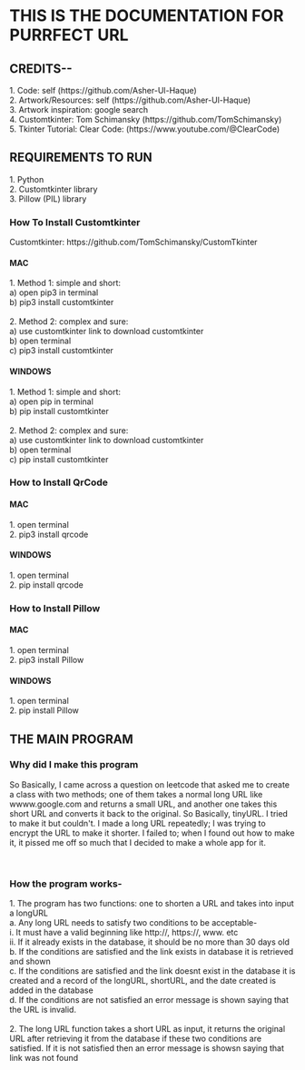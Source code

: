 <H1><b> THIS IS THE DOCUMENTATION FOR PURRFECT URL </b></H1>

<H2> CREDITS-- </H2>
1. Code: self (https://github.com/Asher-Ul-Haque) <br>
2. Artwork/Resources: self (https://github.com/Asher-Ul-Haque) <br>
3. Artwork inspiration: google search <br>
4. Customtkinter: Tom Schimansky (https://github.com/TomSchimansky) <br>
5. Tkinter Tutorial: Clear Code: (https://www.youtube.com/@ClearCode) <br>

<H2>REQUIREMENTS TO RUN</H2>
1. Python <br>
2. Customtkinter library<br>
3. Pillow (PIL) library<br>

<H3>How To Install Customtkinter</H3>
Customtkinter: https://github.com/TomSchimansky/CustomTkinter<br>
<H4>MAC</H4>
1. Method 1: simple and short:<br>
a) open pip3 in terminal<br>
b) pip3 install customtkinter<br><br>
2. Method 2: complex and sure: <br>
a) use customtkinter link to download customtkinter <br>
b) open terminal <br>
c) pip3 install customtkinter <br>

<H4>WINDOWS</H4>
1. Method 1: simple and short:<br>
a) open pip in terminal<br>
b) pip install customtkinter<br><br>
2. Method 2: complex and sure: <br>
a) use customtkinter link to download customtkinter <br>
b) open terminal <br>
c) pip install customtkinter <br>

<H3>How to Install QrCode </H3>
<H4>MAC</H4>
1. open terminal<br>
2. pip3 install qrcode <br>
<H4>WINDOWS</H4>
1. open terminal<br>
2. pip install qrcode <br>

<H3>How to Install Pillow</H3>
<H4>MAC</H4>
1. open terminal <br>
2. pip3 install Pillow <br>
<H4>WINDOWS</H4>
1. open terminal <br>
2. pip install Pillow <br>

<H2> THE MAIN PROGRAM</H2>

<H3> Why did I make this program </H3>
<p>So Basically, I came across a question on leetcode that asked me to create a class with two methods; one of them takes a normal long URL like wwww.google.com and returns a small URL, and another one takes this short URL and converts it back to the original. So Basically, tinyURL. I tried to make it but couldn't. I made a long URL repeatedly; I was trying to encrypt the URL to make it shorter. I failed to; when I found out how to make it, it pissed me off so much that I decided to make a whole app for it.</p>
<br>
<H3>How the program works-</H3>
1. The program has two functions: one to shorten a URL and takes into input a longURL<br>
a. Any long URL needs to satisfy two conditions to be acceptable- <br>
  i. It must have a valid beginning like http://, https://, www. etc <br>
  ii. If it already exists in the database, it should be no more than 30 days old<br>
b. If the conditions are satisfied and the link exists in database it is retrieved and shown <br>
c. If the conditions are satisfied and the link doesnt exist in the database it is created and a record of the longURL, shortURL, and the date created is added in the database<br>
d. If the conditions are not satisfied an error message is shown saying that the URL is invalid. <br>
<br>
2. The long URL function takes a short URL as input, it returns the original URL after retrieving it from the database if these two conditions are satisfied. If it is not satisfied then an error message is showsn saying that link was not found <br>
<br>

